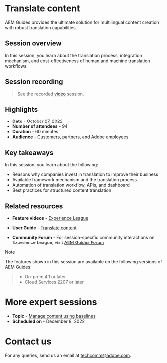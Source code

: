 # Translate content

AEM Guides provides the ultimate solution for multilingual content creation with robust translation capabilities.

## Session overview

 In this session, you learn about the translation process, integration mechanism, and cost-effectiveness of human and machine translation workflows.

## Session recording

>See the recorded [video](https://video.tv.adobe.com/v/3414140/translation-aem-guides?quality=12&learn=on) session.

## Highlights

 - **Date** - October 27, 2022 
 - **Number of attendees** - 94
 - **Duration** - 60 minutes
 - **Audience** - Customers, partners, and Adobe employees
 
## Key takeaways

In this session, you learn about the following:
 - Reasons why companies invest in translation to improve their business
 - Available framework mechanism and the translation process
 - Automation of translation workflow, APIs, and dashboard
 - Best practices for structured content translation
 
## Related resources 

 - **Feature videos** -  [Experience League](https://experienceleague.adobe.com/docs/experience-manager-guides-learn/videos/advanced-user-guide/overview.html?lang=en)
 
 - **User Guide** - [Translate content](https://help.adobe.com/en_US/xml-documentation-for-adobe-experience-manager/index.html#t=DXML-master-map%2Ftranslation.html)
 
 - **Community Forum** - For session-specific community interactions on Experience League, visit [AEM Guides Forum](https://experienceleaguecommunities.adobe.com/t5/experience-manager-guides/bd-p/xml-documentation-discussions)
 
>[!NOTE]
 The features shown in this session are available on the following versions of AEM Guides:
> - On-prem 4.1 or later 
> - Cloud Services 2207 or later

# More expert sessions 

 - **Topic** - [Manage content using baselines](baselines-dec22.md) 
 - **Scheduled on** - December 8, 2022
  
# Contact us

For any queries, send us an email at techcomm@adobe.com.